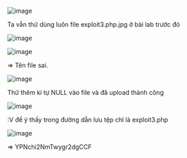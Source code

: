 ![image](https://github.com/nguyenngocdung18/RootMe/assets/134156226/1033c029-b695-4555-9453-74715726fa2e)

Ta vẫn thử dùng luôn file exploit3.php.jpg ở bài lab trước đó

![image](https://github.com/nguyenngocdung18/RootMe/assets/134156226/4caa7257-6811-4e8b-9e60-5d00094d8896)

![image](https://github.com/nguyenngocdung18/RootMe/assets/134156226/0bfd40dc-ef5f-4836-8b6d-0abb4e2bd652)

=> Tên file sai. 

![image](https://github.com/nguyenngocdung18/RootMe/assets/134156226/cb5097e6-71e2-42e3-8855-1c03a35895da)

Thử thêm kí tự NULL vào file và đã upload thành công

![image](https://github.com/nguyenngocdung18/RootMe/assets/134156226/058fcd82-d901-441c-b110-10221d996d20)

:V để ý thấy trong đường dẫn lưu tệp chỉ là exploit3.php

![image](https://github.com/nguyenngocdung18/RootMe/assets/134156226/f22d05f8-df31-4c30-abaa-8c1658f27ea0)

=> YPNchi2NmTwygr2dgCCF 
